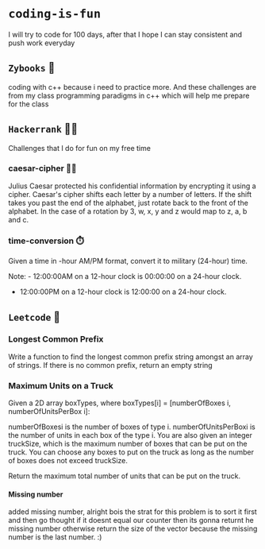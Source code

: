 # `coding-is-fun`
I will try to code for 100 days, after that I hope I can stay consistent and push work everyday

## `Zybooks` 📗
coding with c++ because i need to practice more. And these challenges are from my class programming paradigms in c++ which will help me prepare for the class

## `Hackerrank` 👨‍💻 
Challenges that I do for fun on my free time

### caesar-cipher 🧑‍💻 
Julius Caesar protected his confidential information by encrypting it using a cipher. Caesar's cipher shifts each letter by a number of letters. If the shift takes you past the end of the alphabet, just rotate back to the front of the alphabet. In the case of a rotation by 3, w, x, y and z would map to z, a, b and c.

### time-conversion ⏱️
Given a time in -hour AM/PM format, convert it to military (24-hour) time.

Note: - 12:00:00AM on a 12-hour clock is 00:00:00 on a 24-hour clock.
- 12:00:00PM on a 12-hour clock is 12:00:00 on a 24-hour clock.

## `Leetcode` 👨‍

### Longest Common Prefix
Write a function to find the longest common prefix string amongst an array of strings.
If there is no common prefix, return an empty string

### Maximum Units on a Truck
Given a 2D array boxTypes, where boxTypes[i] = [numberOfBoxes i, numberOfUnitsPerBox i]:

numberOfBoxesi is the number of boxes of type i.
numberOfUnitsPerBoxi is the number of units in each box of the type i.
You are also given an integer truckSize, which is the maximum number of boxes that can be put on the truck. You can choose any boxes to put on the truck as long as the number of boxes does not exceed truckSize.

Return the maximum total number of units that can be put on the truck.

#### Missing number

added missing number, alright bois the strat for this problem is to sort it first and then go thought if it doesnt equal our counter then its gonna returnt he missing number otherwise return the size of the vector because the missing number is the last number. :)
